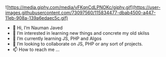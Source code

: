 
![https://media.giphy.com/media/vFKqnCdLPNOKc/giphy.gif](https://user-images.githubusercontent.com/73097560/115834477-dbab4500-a447-11eb-908a-139a6edaec5c.gif)


- 👋 Hi, I’m Nauman Javed
- 👀 I’m interested in learning new things and concrete my old skilss
- 🌱 I’m currently learning JS, PHP and Algos
- 💞️ I’m looking to collaborate on JS, PHP or any sort of projects.
- 📫 How to reach me ...

